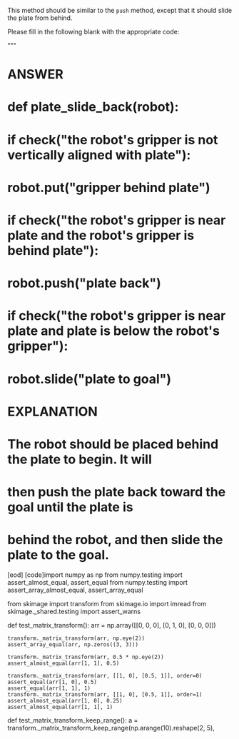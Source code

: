 

This method should be similar to the `push` method, except that it should slide the plate from behind.

Please fill in the following blank with the appropriate code:

"""

# ANSWER

# def plate_slide_back(robot):
#     if check("the robot's gripper is not vertically aligned with plate"):
#         robot.put("gripper behind plate")
#     if check("the robot's gripper is near plate and the robot's gripper is behind plate"):
#         robot.push("plate back")
#     if check("the robot's gripper is near plate and plate is below the robot's gripper"):
#         robot.slide("plate to goal")

# EXPLANATION

# The robot should be placed behind the plate to begin. It will
# then push the plate back toward the goal until the plate is
# behind the robot, and then slide the plate to the goal.
[eod] [code]import numpy as np
from numpy.testing import assert_almost_equal, assert_equal
from numpy.testing import assert_array_almost_equal, assert_array_equal

from skimage import transform
from skimage.io import imread
from skimage._shared.testing import assert_warns


def test_matrix_transform():
    arr = np.array([[0, 0, 0],
                    [0, 1, 0],
                    [0, 0, 0]])

    transform._matrix_transform(arr, np.eye(2))
    assert_array_equal(arr, np.zeros((3, 3)))

    transform._matrix_transform(arr, 0.5 * np.eye(2))
    assert_almost_equal(arr[1, 1], 0.5)

    transform._matrix_transform(arr, [[1, 0], [0.5, 1]], order=0)
    assert_equal(arr[1, 0], 0.5)
    assert_equal(arr[1, 1], 1)
    transform._matrix_transform(arr, [[1, 0], [0.5, 1]], order=1)
    assert_almost_equal(arr[1, 0], 0.25)
    assert_almost_equal(arr[1, 1], 1)


def test_matrix_transform_keep_range():
    a = transform._matrix_transform_keep_range(np.arange(10).reshape(2, 5),
                               